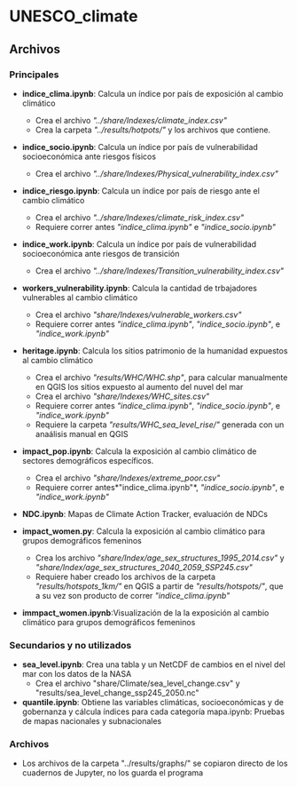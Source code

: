 # UNESCO_climate

## Archivos

### Principales

- **indice_clima.ipynb**: Calcula un índice por país de exposición al cambio climático 
    - Crea el archivo *"../share/Indexes/climate_index.csv"*
    - Crea la carpeta *"../results/hotpots/"* y los archivos que contiene.

- **indice_socio.ipynb**: Calcula un índice por país de vulnerabilidad socioeconómica ante riesgos físicos
    - Crea el archivo *"../share/Indexes/Physical_vulnerability_index.csv"*

- **indice_riesgo.ipynb**: Calcula un índice por país de riesgo ante el cambio climático
    - Crea el archivo *"../share/Indexes/climate_risk_index.csv"*
    - Requiere correr antes *"indice_clima.ipynb"* e *"indice_socio.ipynb"*

- **indice_work.ipynb**: Calcula un índice por país de vulnerabilidad
socioeconómica ante riesgos de transición
    - Crea el archivo *"../share/Indexes/Transition_vulnerability_index.csv"*

- **workers_vulnerability.ipynb**: Calcula la cantidad de trbajadores vulnerables al cambio climático
    - Crea el archivo *"share/Indexes/vulnerable_workers.csv"*
    - Requiere correr antes *"indice_clima.ipynb"*, *"indice_socio.ipynb"*, e *"indice_work.ipynb"*

- **heritage.ipynb**: Calcula los sitios patrimonio de la humanidad expuestos al cambio climático
    - Crea el archivo *"results/WHC/WHC.shp"*, para calcular manualmente en QGIS los sitios expuesto al aumento del nuvel del mar
    - Crea el archivo *"share/Indexes/WHC_sites.csv"*
    - Requiere correr antes *"indice_clima.ipynb"*, *"indice_socio.ipynb"*, e *"indice_work.ipynb"*
    - Requiere la carpeta *"results/WHC_sea_level_rise/"* generada con un anaálisis manual en QGIS

- **impact_pop.ipynb**: Calcula la exposición al cambio climático de sectores demográficos específicos.
    - Crea el archivo *"share/Indexes/extreme_poor.csv"*
    - Requiere correr antes*"indice_clima.ipynb"*, *"indice_socio.ipynb"*, e *"indice_work.ipynb"*

- **NDC.ipynb**: Mapas de Climate Action Tracker, evaluación de NDCs

- **impact_women.py**: Calcula la exposición al cambio climático para grupos demográficos femeninos
    - Crea los archivo *"share/Index/age_sex_structures_1995_2014.csv"* y *"share/Index/age_sex_structures_2040_2059_SSP245.csv"*
    - Requiere haber creado los archivos de la carpeta *"results/hotspots_1km/"* en QGIS a partir de *"results/hotspots/"*, que a su vez son producto de correr *"indice_clima.ipynb"*

- **immpact_women.ipynb**:Visualización de la la exposición al cambio climático para grupos demográficos femeninos

### Secundarios y no utilizados
- **sea_level.ipynb**: Crea una tabla y un NetCDF de cambios en el nivel del mar con los datos de la NASA
    - Crea el archivo "share/Climate/sea_level_change.csv" y "results/sea_level_change_ssp245_2050.nc"
- **quantile.ipynb**: Obtiene las variables climáticas, socioeconómicas y de gobernanza y cálcula índices para cada categoría
mapa.ipynb: Pruebas de mapas nacionales y subnacionales

### Archivos
- Los archivos de la carpeta "../results/graphs/" se copiaron directo de los cuadernos de Jupyter, no los guarda el programa